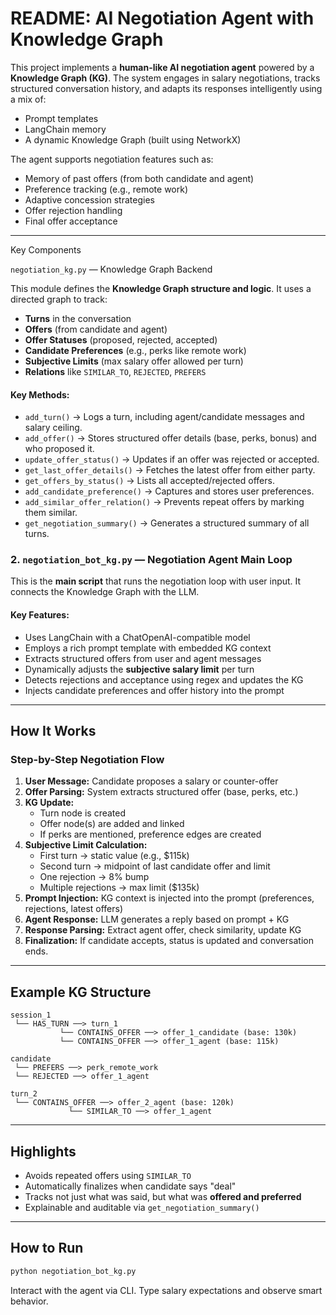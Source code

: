 # README: AI Negotiation Agent with Knowledge Graph



This project implements a **human-like AI negotiation agent** powered by a **Knowledge Graph (KG)**. The system engages in salary negotiations, tracks structured conversation history, and adapts its responses intelligently using a mix of:

- Prompt templates
- LangChain memory
- A dynamic Knowledge Graph (built using NetworkX)

The agent supports negotiation features such as:

- Memory of past offers (from both candidate and agent)
- Preference tracking (e.g., remote work)
- Adaptive concession strategies
- Offer rejection handling
- Final offer acceptance

---

 Key Components

 `negotiation_kg.py` — Knowledge Graph Backend

This module defines the **Knowledge Graph structure and logic**. It uses a directed graph to track:

- **Turns** in the conversation
- **Offers** (from candidate and agent)
- **Offer Statuses** (proposed, rejected, accepted)
- **Candidate Preferences** (e.g., perks like remote work)
- **Subjective Limits** (max salary offer allowed per turn)
- **Relations** like `SIMILAR_TO`, `REJECTED`, `PREFERS`

#### Key Methods:

- `add_turn()` → Logs a turn, including agent/candidate messages and salary ceiling.
- `add_offer()` → Stores structured offer details (base, perks, bonus) and who proposed it.
- `update_offer_status()` → Updates if an offer was rejected or accepted.
- `get_last_offer_details()` → Fetches the latest offer from either party.
- `get_offers_by_status()` → Lists all accepted/rejected offers.
- `add_candidate_preference()` → Captures and stores user preferences.
- `add_similar_offer_relation()` → Prevents repeat offers by marking them similar.
- `get_negotiation_summary()` → Generates a structured summary of all turns.

### 2. `negotiation_bot_kg.py` — Negotiation Agent Main Loop

This is the **main script** that runs the negotiation loop with user input. It connects the Knowledge Graph with the LLM.

#### Key Features:

- Uses LangChain with a ChatOpenAI-compatible model
- Employs a rich prompt template with embedded KG context
- Extracts structured offers from user and agent messages
- Dynamically adjusts the **subjective salary limit** per turn
- Detects rejections and acceptance using regex and updates the KG
- Injects candidate preferences and offer history into the prompt

---

## How It Works

###  Step-by-Step Negotiation Flow

1. **User Message:** Candidate proposes a salary or counter-offer
2. **Offer Parsing:** System extracts structured offer (base, perks, etc.)
3. **KG Update:**
   - Turn node is created
   - Offer node(s) are added and linked
   - If perks are mentioned, preference edges are created
4. **Subjective Limit Calculation:**
   - First turn → static value (e.g., \$115k)
   - Second turn → midpoint of last candidate offer and limit
   - One rejection → 8% bump
   - Multiple rejections → max limit (\$135k)
5. **Prompt Injection:** KG context is injected into the prompt (preferences, rejections, latest offers)
6. **Agent Response:** LLM generates a reply based on prompt + KG
7. **Response Parsing:** Extract agent offer, check similarity, update KG
8. **Finalization:** If candidate accepts, status is updated and conversation ends.

---

## Example KG Structure

```text
session_1
 └── HAS_TURN ──> turn_1
           └── CONTAINS_OFFER ──> offer_1_candidate (base: 130k)
           └── CONTAINS_OFFER ──> offer_1_agent (base: 115k)

candidate
 └── PREFERS ──> perk_remote_work
 └── REJECTED ──> offer_1_agent

turn_2
 └── CONTAINS_OFFER ──> offer_2_agent (base: 120k)
             └── SIMILAR_TO ──> offer_1_agent
```

---

## Highlights

- Avoids repeated offers using `SIMILAR_TO`
- Automatically finalizes when candidate says "deal"
- Tracks not just what was said, but what was **offered and preferred**
- Explainable and auditable via `get_negotiation_summary()`

---

##  How to Run

```bash
python negotiation_bot_kg.py
```

Interact with the agent via CLI. Type salary expectations and observe smart behavior.


